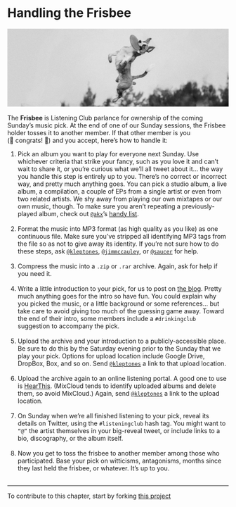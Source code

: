 # Handling the Frisbee

<a href = "https://thelisteningclub.blogspot.com"><img alt = "Border collie gleefully catching a frisbee, way up in the air" src = "/resources/frisbee_catch.png" width = "600px"></a>

The **Frisbee** is Listening Club parlance for ownership of the coming Sunday’s music pick. At the end of one of our Sunday sessions, the Frisbee holder tosses it to another member. If that other member is you (🎉&nbsp;congrats!&nbsp;👏) and you accept, here’s how to handle it:

1. Pick an album you want to play for everyone next Sunday. Use whichever criteria that strike your fancy, such as you love it and can’t wait to share it, or you’re curious what we’ll all tweet about it… the way you handle this step is entirely up to you. There’s no correct or incorrect way, and pretty much anything goes. You can pick a studio album, a live album, a compilation, a couple of EPs from a single artist or even from two related artists. We shy away from playing our own mixtapes or our own music, though. To make sure you aren’t repeating a previously-played album, check out [`@akx`](https://twitter.com/akx)’s [handy list](https://github.com/akx/listeningclub/blob/master/entries.tsv). <br /><br />
2. Format the music into MP3 format (as high quality as you like) as one continuous file. Make sure you’ve stripped all identifying MP3 tags from the file so as not to give away its identity. If you’re not sure how to do these steps, ask [`@kleptones`](https://twitter.com/kleptones), [`@jimmccauley`](https://twitter.com/JimMcCauley), or [`@saucer`](https://twitter.com/saucer) for help. <br /><br />
3. Compress the music into a `.zip` or `.rar` archive. Again, ask for help if you need it. <br /><br />
4. Write a little introduction to your pick, for us to post on [the blog](https://thelisteningclub.blogspot.com). Pretty much anything goes for the intro so have fun. You could explain why you picked the music, or a little background or some references… but take care to avoid giving too much of the guessing game away. Toward the end of their intro, some members include a `#drinkingclub` suggestion to accompany the pick. <br /><br />
5. Upload the archive and your introduction to a publicly-accessible place. Be sure to do this by the Saturday evening prior to the Sunday that we play your pick. Options for upload location include Google Drive, DropBox, Box, and so on. Send [`@kleptones`](https://twitter.com/kleptones) a link to that upload location. <br /><br />
6. Upload the archive again to an online listening portal. A good one to use is [HearThis](https://hearthis.at). (MixCloud tends to identify uploaded albums and delete them, so avoid MixCloud.) Again, send [`@kleptones`](https://twitter.com/kleptones) a link to the upload location. <br /><br />
7. On Sunday when we’re all finished listening to your pick, reveal its details on Twitter, using the `#listeningclub` hash tag. You might want to `“@”` the artist themselves in your big-reveal tweet, or include links to a bio, discography, or the album itself. <br /><br />
8. Now you get to toss the frisbee to another member among those who participated. Base your pick on witticisms, antagonisms, months since they last held the frisbee, or whatever. It’s up to you. <br /><br />


----

To contribute to this chapter, start by forking [this project](https://github.com/murrayjason/lc-howto)
